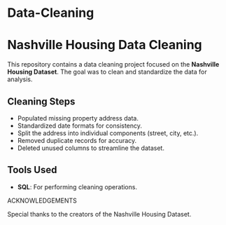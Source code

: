 # Data-Cleaning
# Nashville Housing Data Cleaning  

This repository contains a data cleaning project focused on the **Nashville Housing Dataset**. The goal was to clean and standardize the data for analysis.  

## Cleaning Steps  
- Populated missing property address data.  
- Standardized date formats for consistency.  
- Split the address into individual components (street, city, etc.).   
- Removed duplicate records for accuracy.  
- Deleted unused columns to streamline the dataset.  

## Tools Used  
- **SQL**: For performing cleaning operations.  



ACKNOWLEDGEMENTS

Special thanks to the creators of the Nashville Housing Dataset.
